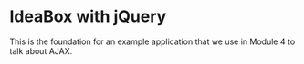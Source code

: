 # IdeaBox with jQuery

This is the foundation for an example application that we use in Module 4 to talk about AJAX.